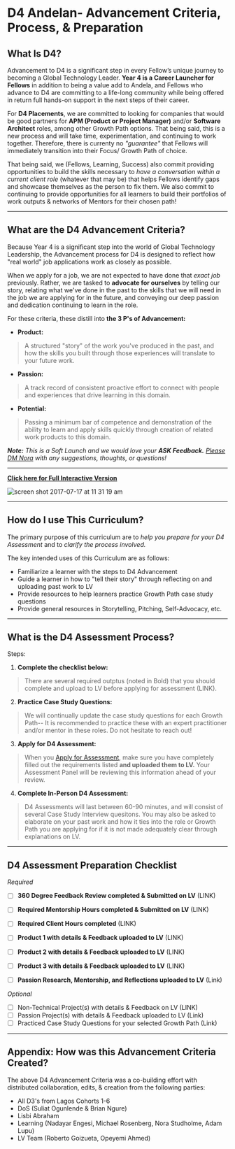 # D4 Andelan- Advancement Criteria, Process, & Preparation

## What Is D4? 
Advancement to D4 is a significant step in every Fellow’s unique journey to becoming a Global Technology Leader. **Year 4 is a Career Launcher for Fellows** in addition to being a value add to Andela, and Fellows who advance to D4 are committing to a life-long community while being offered in return full hands-on support in the next steps of their career. 

For **D4 Placements**, we are committed to looking for companies that would be good partners for **APM (Product or Project Manager)** and/or **Software Architect** roles, among other Growth Path options. That being said, this is a new process and will take time, experimentation, and continuing to work together. Therefore, there is currenty no *"guarantee"* that Fellows will immediately transition into their Focus/ Growth Path of choice. 

That being said, we (Fellows, Learning, Success) also commit providing opportunities to build the skills necessary to *have a conversation within a current client role* (whatever that may be) that helps Fellows identify gaps and showcase themselves as the person to fix them. We also commit to continuing to provide opportunities for all learners to build their portfolios of work outputs & networks of Mentors for their chosen path! 

----

## What are the D4 Advancement Criteria? 
Because Year 4 is a significant step into the world of Global Technology Leadership, the Advancement process for D4 is designed to reflect how "real world" job applications work as closely as possible. 

When we apply for a job, we are not expected to have done that *exact job* previously. Rather, we are tasked to **advocate for ourselves** by telling our story, relating what we've done in the past to the skills that we will need in the job we are applying for in the future, and conveying our deep passion and dedication continuing to learn in the role. 

For these criteria, these distill into **the 3 P's of Advancement:** 
- **Product:** 
> A structured "story" of the work you've produced in the past, and how the skills you built through those experiences will translate to your future work. 
- **Passion:**
> A track record of consistent proactive effort to connect with people and experiences that drive learning in this domain.
- **Potential:**
> Passing a minimum bar of competence and demonstration of the ability to learn and apply skills quickly through creation of related work products to this domain.


***Note:**
This is a Soft Launch and we would love your **ASK Feedback.** [Please DM Nora](https://andela.slack.com/messages/@nora.studholme/) with any suggestions, thoughts, or questions!*

--- 
[**Click here for Full Interactive Version**](https://docs.google.com/presentation/d/1Scr4mTykOT3D8fKzVog02ABXgPGwaCQMPnSKQIvOFCo/pub?start=false&loop=false&delayms=3000)

![screen shot 2017-07-17 at 11 31 19 am](https://user-images.githubusercontent.com/5239538/28275964-80d4af3c-6ae3-11e7-8d6b-21c2e44c48a7.png)

-----

## How do I use This Curriculum? 
The primary purpose of this curriculum are to *help you prepare for your D4 Assessment* and to *clarify the process involved.*

The key intended uses of this Curriculum are as follows: 
- Familiarize a learner with the steps to D4 Advancement
- Guide a learner in how to "tell their story" through reflecting on and uploading past work to LV
- Provide resources to help learners practice Growth Path case study questions
- Provide general resources in Storytelling, Pitching, Self-Advocacy, etc. 



----

## What is the D4 Assessment Process? 

Steps: 
1. **Complete the checklist below:** 
> There are several required outptus (noted in Bold) that you should complete and upload to LV before applying for assessment (LINK). 
2. **Practice Case Study Questions:** 
> We will continually update the case study questions for each Growth Path-- It is recommended to practice these with an expert practitioner and/or mentor in these roles. Do not hesitate to reach out! 
3. **Apply for D4 Assessment:** 
> When you [Apply for Assessment](https://sites.google.com/andela.com/success/fellow-progression/assessment-request-process?authuser=1), make sure you have completely filled out the requirements listed **and uploaded them to LV.** Your Assessment Panel will be reviewing this information ahead of your review.
4. **Complete In-Person D4 Assessment:** 
> D4 Assessments will last between 60-90 minutes, and will consist of several Case Study Interview quesitons. You may also be asked to elaborate on your past work and how it ties into the role or Growth Path you are applying for if it is not made adequately clear through explanations on LV. 

---

## D4 Assessment Preparation Checklist

*Required*

- [ ] **360 Degree Feedback Review completed & Submitted on LV** (LINK)
- [ ] **Required Mentorship Hours completed & Submitted on LV** (LINK)
- [ ] **Required Client Hours completed** (LINK)
- [ ] **Product 1 with details & Feedback uploaded to LV** (LINK)
- [ ] **Product 2 with details & Feedback uploaded to LV** (LINK)
- [ ] **Product 3 with details & Feedback uploaded to LV** (LINK)
- [ ] **Passion Research, Mentorship, and Reflections uploaded to LV** (Link)


*Optional*

- [ ] Non-Technical Project(s) with details & Feedback on LV (LINK)
- [ ] Passion Project(s) with details & Feedback uploaded to LV (Link)
- [ ] Practiced Case Study Questions for your selected Growth Path (Link)

-----

## Appendix: How was this Advancement Criteria Created? 
The above D4 Advancement Criteria was a co-building effort with distributed collaboration, edits, & creation from the following parties: 
- All D3's from Lagos Cohorts 1-6
- DoS (Suliat Ogunlende & Brian Ngure)
- Lisbi Abraham
- Learning (Nadayar Engesi, Michael Rosenberg, Nora Studholme, Adam Lupu) 
- LV Team (Roberto Goizueta, Opeyemi Ahmed)






